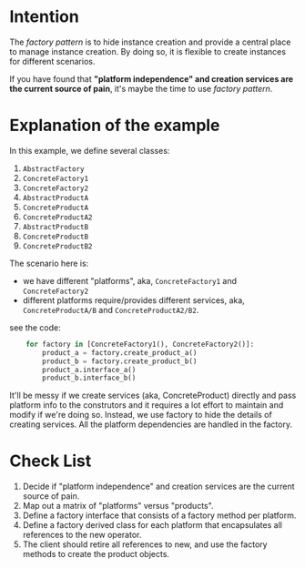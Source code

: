# Intention

The *factory pattern* is to hide instance creation and provide a central place to manage instance creation. By doing so, it is flexible to create instances for different scenarios.

If you have found that **"platform independence" and creation services are the current source of pain**, it's maybe the time to use *factory pattern*.

# Explanation of the example

In this example, we define several classes:

1. `AbstractFactory`
2. `ConcreteFactory1`
3. `ConcreteFactory2`
4. `AbstractProductA`
5. `ConcreteProductA`
5. `ConcreteProductA2`
6. `AbstractProductB`
7. `ConcreteProductB`
7. `ConcreteProductB2`

The scenario here is:

- we have different "platforms", aka, `ConcreteFactory1` and `ConcreteFactory2`
- different platforms require/provides different services, aka, `ConcreteProductA/B` and `ConcreteProductA2/B2`. 

see the code:

```python
    for factory in [ConcreteFactory1(), ConcreteFactory2()]:
        product_a = factory.create_product_a()
        product_b = factory.create_product_b()
        product_a.interface_a()
        product_b.interface_b()
```

It'll be messy if we create services (aka, ConcreteProduct) directly and pass platform info to the construtors and it requires a lot effort to maintain and modify if we're doing so. Instead, we use factory to hide the details of creating services. All the platform dependencies are handled in the factory.


# Check List

1. Decide if "platform independence" and creation services are the current source of pain.
2. Map out a matrix of "platforms" versus "products".
3. Define a factory interface that consists of a factory method per platform.
4. Define a factory derived class for each platform that encapsulates all references to the new operator.
5. The client should retire all references to new, and use the factory methods to create the product objects.
